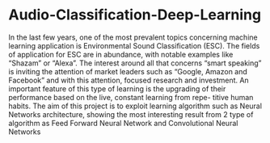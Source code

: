 # Audio-Classification-Deep-Learning

In the last few years, one of the most prevalent topics concerning machine learning application is Environmental Sound Classification (ESC). The fields of application for ESC are in abundance, with notable examples like “Shazam” or “Alexa”. The interest around all that concerns “smart speaking” is inviting the attention of market leaders such as “Google, Amazon and Facebook” and with this attention, focused research and investment. An important feature of this type of learning is the upgrading of their performance based on the live, constant learning from repe- titive human habits.
The aim of this project is to exploit learning algorithm such as Neural Networks architecture, showing the most interesting result from 2 type of algorithm as Feed Forward Neural Network and Convolutional Neural Networks
